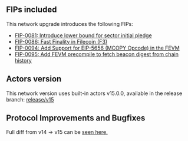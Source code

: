 ## FIPs included

This network upgrade introduces the following FIPs:

- [FIP-0081: Introduce lower bound for sector initial pledge](https://github.com/filecoin-project/FIPs/blob/master/FIPS/fip-0081.md)
- [FIP-0086: Fast Finality in Filecoin (F3)](https://github.com/filecoin-project/FIPs/blob/master/FIPS/fip-0086.md)
- [FIP-0094: Add Support for EIP-5656 (MCOPY Opcode) in the FEVM](https://github.com/filecoin-project/FIPs/blob/master/FIPS/fip-0094.md)
- [FIP-0095: Add FEVM precompile to fetch beacon digest from chain history](https://github.com/filecoin-project/FIPs/blob/master/FIPS/fip-0095.md)


## Actors version

This network version uses built-in actors v15.0.0, available in the release branch: [release/v15](https://github.com/filecoin-project/builtin-actors/tree/release/v15)

## Protocol Improvements and Bugfixes


Full diff from v14 → v15 can be [seen here.](https://github.com/filecoin-project/builtin-actors/compare/release/v14...release/v15)